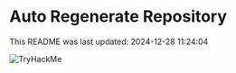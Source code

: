 # Auto Regenerate Repository

This README was last updated: 2024-12-28 11:24:04

 ![TryHackMe](https://tryhackme.com/badge/533634)
